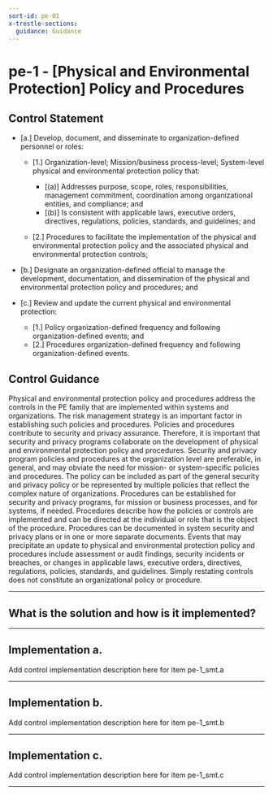 ```yaml
---
sort-id: pe-01
x-trestle-sections:
  guidance: Guidance
---
```


# pe-1 - \[Physical and Environmental Protection\] Policy and Procedures

## Control Statement

- \[a.\] Develop, document, and disseminate to organization-defined personnel or roles:

  - \[1.\] Organization-level; Mission/business process-level; System-level physical and environmental protection policy that:

    - \[(a)\] Addresses purpose, scope, roles, responsibilities, management commitment, coordination among organizational entities, and compliance; and
    - \[(b)\] Is consistent with applicable laws, executive orders, directives, regulations, policies, standards, and guidelines; and

  - \[2.\] Procedures to facilitate the implementation of the physical and environmental protection policy and the associated physical and environmental protection controls;

- \[b.\] Designate an organization-defined official to manage the development, documentation, and dissemination of the physical and environmental protection policy and procedures; and

- \[c.\] Review and update the current physical and environmental protection:

  - \[1.\] Policy organization-defined frequency and following organization-defined events; and
  - \[2.\] Procedures organization-defined frequency and following organization-defined events.

## Control Guidance

Physical and environmental protection policy and procedures address the controls in the PE family that are implemented within systems and organizations. The risk management strategy is an important factor in establishing such policies and procedures. Policies and procedures contribute to security and privacy assurance. Therefore, it is important that security and privacy programs collaborate on the development of physical and environmental protection policy and procedures. Security and privacy program policies and procedures at the organization level are preferable, in general, and may obviate the need for mission- or system-specific policies and procedures. The policy can be included as part of the general security and privacy policy or be represented by multiple policies that reflect the complex nature of organizations. Procedures can be established for security and privacy programs, for mission or business processes, and for systems, if needed. Procedures describe how the policies or controls are implemented and can be directed at the individual or role that is the object of the procedure. Procedures can be documented in system security and privacy plans or in one or more separate documents. Events that may precipitate an update to physical and environmental protection policy and procedures include assessment or audit findings, security incidents or breaches, or changes in applicable laws, executive orders, directives, regulations, policies, standards, and guidelines. Simply restating controls does not constitute an organizational policy or procedure.

______________________________________________________________________

## What is the solution and how is it implemented?

<!-- Please leave this section blank and enter implementation details in the parts below. -->

______________________________________________________________________

## Implementation a.

Add control implementation description here for item pe-1_smt.a

______________________________________________________________________

## Implementation b.

Add control implementation description here for item pe-1_smt.b

______________________________________________________________________

## Implementation c.

Add control implementation description here for item pe-1_smt.c

______________________________________________________________________

